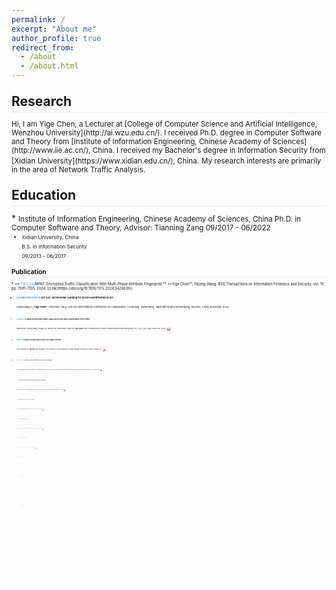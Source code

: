 ```yaml
---
permalink: /
excerpt: "About me"
author_profile: true
redirect_from: 
  - /about
  - /about.html
---
```

<style>
.page__content p {
    margin: 0 0 0em;
}
p{
    /*margin: 0;*/
    /*padding: -30;*/
    /*line-height: 15px;*/
}
a{
	color:#7c1313;
}
ul{
    /*margin: 0;*/
    /*padding: -30;*/
    line-height: 15px;
    margin-block-start: 0em;
    margin-block-end: 0em;
}
ul li, ol li {
    margin-bottom: 0.em;
}
h1, h2, h3, h4, h5, h6 {
	padding-bottom: 0.2em;
	margin: 1em 0 0.5em;
	border-bottom: 2px solid #f2f3f3;
}
</style>

<h2 id="research">Research</h2>
<small> Hi, I am Yige Chen, a Lecturer at [College of Computer Science and Artificial Intelligence, Wenzhou University](http://ai.wzu.edu.cn/). I received Ph.D. degree in Computer Software and Theory from [Institute of Information Engineering, Chinese Academy of Sciences](http://www.iie.ac.cn/), China. I received my Bachelor's degree in Information Security from [Xidian University](https://www.xidian.edu.cn/), China.</small>
<small>My research interests are primarily in the area of Network Traffic Analysis.</small>

<h2 id="education">Education</h2>
* <small> Institute of Information Engineering, Chinese Academy of Sciences, China  
Ph.D. in Computer Software and Theory, Advisor: Tianning Zang  
09/2017 - 06/2022<small>

* <small> Xidian University, China  
B.S. in Information Security  
09/2013 - 06/2017<small>

<h2 id="publication">Publication</h2>
* <small>**<font color="#5b9bd5">[TIFS'24]</font>MPAF: Encrypted Traffic Classification With Multi-Phase Attribute Fingerprint.**  
**Yige Chen**, Yipeng Wang.
IEEE Transactions on Information Forensics and Security, vol. 19, pp. 7091-7105, 2024. [[Link](https://doi.org/10.1109/TIFS.2024.3428839)]<small>

* <small>**<font color="#5b9bd5">[CollaborateCom'24]</font>IoT-ILDI: Incremental Learning for Device Identification in IoT.**  
Xiaoshuang Li, **Yige Chen***, Zhenzhou Tang.
20th EAI International Conference on Collaborative Computing: Networking, Applications and Worksharing, Wuzhen, China, November 2024.<small>

* <small>**<font color="#5b9bd5">[TGCN'23]</font>A Multi-Perspective Feature Approach to Few-Shot Classification of IoT Traffic.**  
Xiaotian Ma, Yipeng Wang, Yingxu Lai, Wenxu Jia, Zijian Zhao, Huijie He, **Yige Chen**.
IEEE Transactions on Green Communications and Networking, vol. 7, no. 4, pp. 2052-2066, Dec. 2023. [[Link](https://doi.org/10.1109/TGCN.2023.3269842)]<small>

* <small>**<font color="#5b9bd5">[EMNLP'22]</font>Contrastive Learning enhanced Author-Style Headline Generation.**  
Hui Liu, Weidong Guo, **Yige Chen**, and Xiangyang Li.
2022 Conference on Empirical Methods in Natural Language Processing, Abu Dhabi, December 2022. [[Link](https://doi.org/10.18653/v1/2022.emnlp-main.338)]<small>

* <small>**<font color="#5b9bd5">[SecureComm'22]</font>Cost-Effective Malware Classification Based on Deep Active Learning.**  
Qian Qiang, **Yige Chen**, Yang Hu, Tianning Zang, Mian Cheng, Quanbo Pan, Yu Ding, Zisen Qi.
18th EAI International Conference on Security and Privacy in Communication Networks, Kansas City, USA, December 2022. [[Link](https://doi.org/10.1007/978-3-031-25538-0_12)]<small>

* <small>**<font color="#5b9bd5">[SANER'22]</font>BinMLM: Binary Authorship Verification with Flow-aware Mixture-of-Shared Language Model.**  
Qige Song, Yongzheng Zhang, Linshu Ouyang, **Yige Chen**.
2022 IEEE International Conference on Software Analysis, Evolution and Reengineering, Honolulu, HI, USA, July 2022. [[Link](https://doi.org/10.1109/SANER53432.2022.00120)]<small>

* <small>**<font color="#5b9bd5">[IoTJ'22]</font>Inter-BIN: Interaction-Based Cross-Architecture IoT Binary Similarity Comparison.**  
Qige Song, Yongzheng Zhang, Binglai Wang, **Yige Chen**.
IEEE Internet of Things Journal, vol. 9, no. 20, pp. 20018-20033, 15 Oct.15, 2022. [[Link](https://doi.org/10.1109/JIOT.2022.3170927)]<small>

* <small>**<font color="#5b9bd5">[CollaborateCom'21]</font>Mobile Encrypted Traffic Classification Based on Message Type Inference.**  
**Yige Chen**, Tianning Zang, Yongzheng Zhang, Yuan Zhou, Peng Yang.
17th EAI International Conference on Collaborative Computing: Networking, Applications and Worksharing, Virturl, China, October 2021. [[Link](https://doi.org/10.1007/978-3-030-92635-9_8)]<small>

* <small>**<font color="#5b9bd5">[CollaborateCom'21]</font>Inspector: A Semantics-Driven Approach to Automatic Protocol Reverse Engineering.**  
**Yige Chen**, Tianning Zang, Yongzheng Zhang, Yuan Zhou, Peng Yang, Yipeng Wang.
17th EAI International Conference on Collaborative Computing: Networking, Applications and Worksharing, Virturl, China, October 2021. [[Link](https://doi.org/10.1007/978-3-030-92635-9_21)]<small>

* <small>**<font color="#5b9bd5">[ICC'21]</font>Incremental Learning for Mobile Encrypted Traffic Classification.**  
**Yige Chen**, Tianning Zang, Yongzheng Zhang, Yuan Zhou, Linshu Ouyang, Peng Yang.  
ICC 2021-2021 IEEE International Conference on Communications, Virturl, Montreal, June 2021. [[Link](https://doi.org/10.1109/ICC42927.2021.9500619)] <small>

* <small>**<font color="#5b9bd5">[AAAI'20]</font> Joint Character Embedding and Adversarial Stability Training to Defend Adversarial Text.**  
Hui Liu, Yongzheng Zhang, Yipeng Wang, Zheng Lin, **Yige Chen**.  
The Thirty-Fourth AAAI Conference on Artificial Intelligence, New York, New York, USA, February 2020. Full paper acceptance rate: 1591/7737 = 20.6%. [[Link](https://doi.org/10.1609/aaai.v34i05.6356)]<small>

* <small>**<font color="#5b9bd5">[ICNP'19]</font> Rethinking Encrypted Traffic Classification: A Multi-Attribute Associated Fingerprint Approach.**  
**Yige Chen**, Tianning Zang, Yongzheng Zhang, Yuan Zhou, Yipeng Wang.  
The 27th IEEE International Conference on Network Protocols, Chicago, Illinois, USA, October 2019. Full paper acceptance rate: 29/212 = 13.7%. [[Link](https://doi.org/10.1109/ICNP.2019.8888043)]<small>

* <small>**<font color="#5b9bd5">[IJCAI-PRICAI'20]</font> Gated POS-Level Language Model for Authorship Verification.**  
Linshu Ouyang, Yongzheng Zhang, Hui Liu, **Yige Chen**, Yipeng Wang.
The 29th International Joint Conference on Artificial Intelligence and the 17th Pacific Rim International Conference on Artificial Intelligence, Japan, January 2021. [[Link](https://doi.org/10.24963/ijcai.2020/557)]<small>

* <small>**<font color="#5b9bd5">[ICICS'19]</font> DLchain: a Covert Channel over Blockchain based on Dynamic Labels.**  
Jing Tian, Gaopeng Gou, Chang Liu, **Yige Chen**, Gang Xiong, Zhen Li.  
The 2019 International Conference on Information and Communications Security, Beijing, China, December 2019. Full paper acceptance rate: 48/199 = 24.1%. [[Link](https://doi.org/10.1007/978-3-030-41579-2_47)]<small>